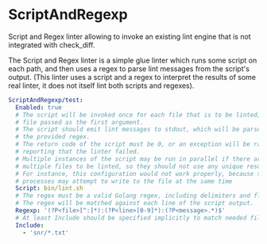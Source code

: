 # ScriptAndRegexp

Script and Regex linter allowing to invoke an existing lint engine that is not 
integrated with check_diff.

The Script and Regex linter is a simple glue linter which runs some script on 
each path, and then uses a regex to parse lint messages from the script's output. 
(This linter uses a script and a regex to interpret the results of some real 
linter, it does not itself lint both scripts and regexes).

```yaml
ScriptAndRegexp/test:
  Enabled: true
  # The script will be invoked once for each file that is to be linted, with the 
  # file passed as the first argument. 
  # The script should emit lint messages to stdout, which will be parsed with 
  # the provided regex.
  # The return code of the script must be 0, or an exception will be raised 
  # reporting that the linter failed.
  # Multiple instances of the script may be run in parallel if there are 
  # multiple files to be linted, so they should not use any unique resources. 
  # For instance, this configuration would not work properly, because several 
  # processes may attempt to write to the file at the same time
  Script: bin/lint.sh
  # The regex must be a valid Golang regex, including delimiters and flags.
  # The regex will be matched against each line of the script output.
  Regexp: '(?P<file>[^:]*):(?P<line>[0-9]*):(?P<message>.*)$'
  # At least Include should be specified implicitly to match needed files
  Include:
    - 'snr/*.txt'
```